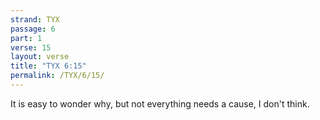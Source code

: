 ```yaml
---
strand: TYX
passage: 6
part: 1
verse: 15
layout: verse
title: "TYX 6:15"
permalink: /TYX/6/15/
---
```

It is easy to wonder why, but not everything needs a cause, I don't think.
